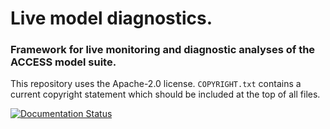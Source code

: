 # Live model diagnostics.

### Framework for live monitoring and diagnostic analyses of the ACCESS model suite.

This repository uses the Apache-2.0 license. `COPYRIGHT.txt` contains a current copyright statement which should be included at the top of all files.

[![Documentation Status](https://readthedocs.org/projects/med-live-diagnostics/badge/?version=latest)](https://med-live-diagnostics.readthedocs.io/en/latest/?badge=latest)

